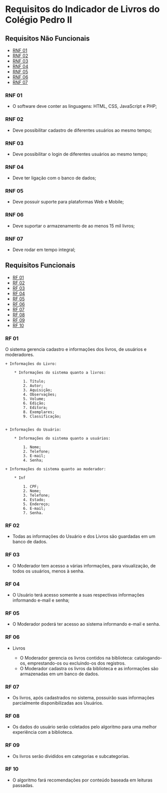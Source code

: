 # Requisitos do Indicador de Livros do Colégio Pedro II

## Requisitos Não Funcionais
- [RNF 01](#rnf-01)
- [RNF 02](#rnf-02)
- [RNF 03](#rnf-03)
- [RNF 04](#rnf-04)
- [RNF 05](#rnf-05)
- [RNF 06](#rnf-06)
- [RNF 07](#rnf-07)

### RNF 01    
+ O software deve conter as linguagens: HTML, CSS, JavaScript e PHP;

### RNF 02
+ Deve possibilitar cadastro de diferentes usuários ao mesmo tempo;

### RNF 03
+ Deve possibilitar o login de diferentes usuários ao mesmo tempo;

### RNF 04
+ Deve ter ligação com o banco de dados;

### RNF 05
+ Deve possuir suporte para plataformas Web e Mobile;

### RNF 06
+ Deve suportar o armazenamento de ao menos 15 mil livros;

### RNF 07
+ Deve rodar em tempo integral;

## Requisitos Funcionais
- [RF 01](#rf-01)
- [RF 02](#rf-02)
- [RF 03](#rf-03)
- [RF 04](#rf-04)
- [RF 05](#rf-05)
- [RF 06](#rf-06)
- [RF 07](#rf-07)
- [RF 08](#rf-08)
- [RF 09](#rf-09)
- [RF 10](#rf-10)

### RF 01
O sistema gerencia cadastro e informações dos livros, de usuários e moderadores.
    
    + Informações do Livro:

        * Informações do sistema quanto a livros:

  	        1. Título;
  	        2. Autor;
  	        3. Aquisição;
  	        4. Observações;
  	        5. Volume;
  	        6. Edição;
  	        7. Editora;
  	        8. Exemplares;
  	        9. Classificação;


    + Informações do Usuário:

        * Informações do sistema quanto a usuários:

  	        1. Nome;
  	        2. Telefone;
  	        3. E-mail;   
  	        4. Senha;

    + Informações do sistema quanto ao moderador:

        * Inf

  	        1. CPF;
  	        2. Nome;
  	        3. Telefone;
	        4. Estado;
	        5. Endereço;
  	        6. E-mail;
  	        7. Senha.

### RF 02
+ Todas as informações do Usuário e dos Livros são guardadas em um banco de dados.

### RF 03
+ O Moderador tem acesso a várias informações, para visualização, de todos os usuários, menos à senha.

### RF 04
+ O Usuário terá acesso somente a suas respectivas informações informando e-mail e senha;

### RF 05
+ O Moderador poderá ter acesso ao sistema informando e-mail e senha. 

### RF 06
+ Livros

    * O Moderador gerencia os livros contidos na biblioteca: catalogando-os, emprestando-os ou excluindo-os dos registros.
    * O Moderador cadastra os livros da biblioteca e as informações são armazenadas em um banco de dados.

### RF 07
+ Os livros, após cadastrados no sistema, possuirão suas informações parcialmente disponibilizadas aos Usuários.
 
### RF 08
+ Os dados do usuário serão coletados pelo algoritmo para uma melhor experiência com a biblioteca.

### RF 09
+ Os livros serão divididos em categorias e subcategorias.

### RF 10
+ O algoritmo fará recomendações por conteúdo baseada em leituras passadas.
